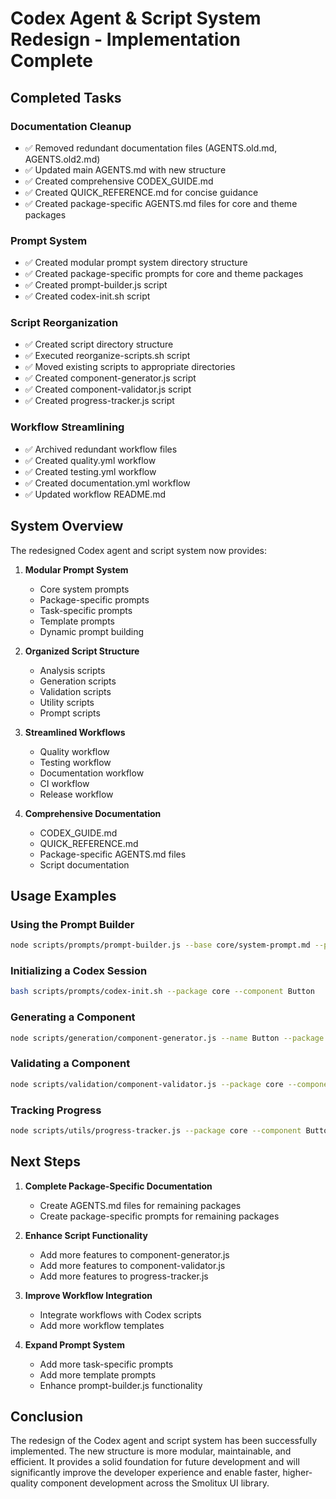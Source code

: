 # Codex Agent & Script System Redesign - Implementation Complete

## Completed Tasks

### Documentation Cleanup
- ✅ Removed redundant documentation files (AGENTS.old.md, AGENTS.old2.md)
- ✅ Updated main AGENTS.md with new structure
- ✅ Created comprehensive CODEX_GUIDE.md
- ✅ Created QUICK_REFERENCE.md for concise guidance
- ✅ Created package-specific AGENTS.md files for core and theme packages

### Prompt System
- ✅ Created modular prompt system directory structure
- ✅ Created package-specific prompts for core and theme packages
- ✅ Created prompt-builder.js script
- ✅ Created codex-init.sh script

### Script Reorganization
- ✅ Created script directory structure
- ✅ Executed reorganize-scripts.sh script
- ✅ Moved existing scripts to appropriate directories
- ✅ Created component-generator.js script
- ✅ Created component-validator.js script
- ✅ Created progress-tracker.js script

### Workflow Streamlining
- ✅ Archived redundant workflow files
- ✅ Created quality.yml workflow
- ✅ Created testing.yml workflow
- ✅ Created documentation.yml workflow
- ✅ Updated workflow README.md

## System Overview

The redesigned Codex agent and script system now provides:

1. **Modular Prompt System**
   - Core system prompts
   - Package-specific prompts
   - Task-specific prompts
   - Template prompts
   - Dynamic prompt building

2. **Organized Script Structure**
   - Analysis scripts
   - Generation scripts
   - Validation scripts
   - Utility scripts
   - Prompt scripts

3. **Streamlined Workflows**
   - Quality workflow
   - Testing workflow
   - Documentation workflow
   - CI workflow
   - Release workflow

4. **Comprehensive Documentation**
   - CODEX_GUIDE.md
   - QUICK_REFERENCE.md
   - Package-specific AGENTS.md files
   - Script documentation

## Usage Examples

### Using the Prompt Builder
```bash
node scripts/prompts/prompt-builder.js --base core/system-prompt.md --package core --task component-development --template component
```

### Initializing a Codex Session
```bash
bash scripts/prompts/codex-init.sh --package core --component Button
```

### Generating a Component
```bash
node scripts/generation/component-generator.js --name Button --package core
```

### Validating a Component
```bash
node scripts/validation/component-validator.js --package core --component Button
```

### Tracking Progress
```bash
node scripts/utils/progress-tracker.js --package core --component Button --status complete
```

## Next Steps

1. **Complete Package-Specific Documentation**
   - Create AGENTS.md files for remaining packages
   - Create package-specific prompts for remaining packages

2. **Enhance Script Functionality**
   - Add more features to component-generator.js
   - Add more features to component-validator.js
   - Add more features to progress-tracker.js

3. **Improve Workflow Integration**
   - Integrate workflows with Codex scripts
   - Add more workflow templates

4. **Expand Prompt System**
   - Add more task-specific prompts
   - Add more template prompts
   - Enhance prompt-builder.js functionality

## Conclusion

The redesign of the Codex agent and script system has been successfully implemented. The new structure is more modular, maintainable, and efficient. It provides a solid foundation for future development and will significantly improve the developer experience and enable faster, higher-quality component development across the Smolitux UI library.